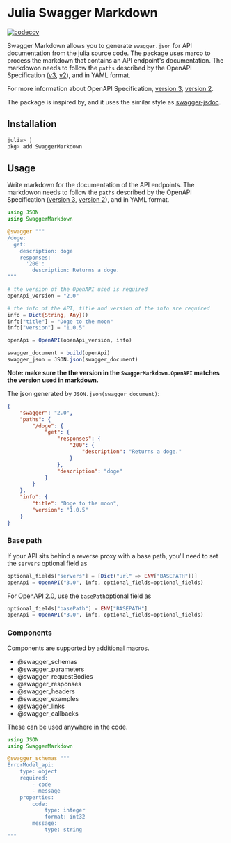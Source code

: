 # Julia Swagger Markdown
[![codecov](https://codecov.io/gh/jiachengzhang1/SwaggerMarkdown/branch/master/graph/badge.svg?token=GF65PUANJ2)](https://codecov.io/gh/jiachengzhang1/SwaggerMarkdown)

Swagger Markdown allows you to generate `swagger.json` for API documentation from the julia source code. The package uses marco to process the markdown that contains an API endpoint's documentation. The markdowon needs to follow the `paths` described by the OpenAPI Specification ([v3](https://swagger.io/specification/#paths-object), [v2](https://swagger.io/docs/specification/2-0/paths-and-operations/)), and in YAML format.

For more information about OpenAPI Specification, [version 3](https://swagger.io/docs/specification/basic-structure/), [version 2](https://swagger.io/docs/specification/2-0/basic-structure/).

The package is inspired by, and it uses the similar style as [swagger-jsdoc](https://github.com/Surnet/swagger-jsdoc).

## Installation

```julia
julia> ]
pkg> add SwaggerMarkdown
```

## Usage

Write markdown for the documentation of the API endpoints. The markdowon needs to follow the `paths` described by the OpenAPI Specification ([version 3](https://swagger.io/specification/#paths-object), [version 2](https://swagger.io/docs/specification/2-0/paths-and-operations/)), and in YAML format.


```julia
using JSON
using SwaggerMarkdown

@swagger """
/doge:
  get:
    description: doge
    responses:
      '200':
        description: Returns a doge.
"""

# the version of the OpenAPI used is required
openApi_version = "2.0"

# the info of the API, title and version of the info are required
info = Dict{String, Any}()
info["title"] = "Doge to the moon"
info["version"] = "1.0.5"

openApi = OpenAPI(openApi_version, info)

swagger_document = build(openApi)
swagger_json = JSON.json(swagger_document)
```

**Note: make sure the the version in the `SwaggerMarkdown.OpenAPI` matches the version used in markdown.**

The json generated by `JSON.json(swagger_document)`:

```json
{
    "swagger": "2.0",
    "paths": {
        "/doge": {
            "get": {
                "responses": {
                    "200": {
                        "description": "Returns a doge."
                    }
                },
                "description": "doge"
            }
        }
    },
    "info": {
        "title": "Doge to the moon",
        "version": "1.0.5"
    }
}
```
### Base path

If your API sits behind a reverse proxy with a base path, you'll need to set the `servers` optional field as

```julia
optional_fields["servers"] = [Dict("url" => ENV["BASEPATH"])]
openApi = OpenAPI("3.0", info, optional_fields=optional_fields)
```

For OpenAPI 2.0, use the `basePath`optional field as

```julia
optional_fields["basePath"] = ENV["BASEPATH"]
openApi = OpenAPI("3.0", info, optional_fields=optional_fields)
```

### Components

Components are supported by additional macros. 

- @swagger_schemas
- @swagger_parameters
- @swagger_requestBodies
- @swagger_responses
- @swagger_headers
- @swagger_examples
- @swagger_links
- @swagger_callbacks

These can be used anywhere in the code.

```julia
using JSON
using SwaggerMarkdown

@swagger_schemas """
ErrorModel_api:
    type: object
    required:
        - code
        - message
    properties:
        code:
            type: integer
            format: int32
        message:
            type: string
"""
```
